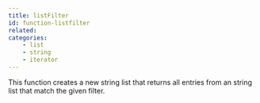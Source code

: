 ```yaml
---
title: listFilter
id: function-listfilter
related:
categories:
    - list
    - string
    - iterator
---
```


This function creates a new string list that returns all entries from an string list that match the given filter.